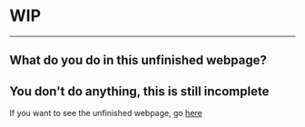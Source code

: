 # WIP
-----
## What do you do in this unfinished webpage?
You don't do anything, this is still incomplete
-----
If you want to see the unfinished webpage, go [here](https://htmlpreview.github.io/?https://github.com/Titanium-Programming/WIP/blob/master/index.html)
